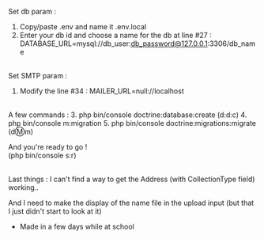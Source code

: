 Set db param :
1. Copy/paste .env and name it .env.local
2. Enter your db id and choose a name for the db at line #27 :
DATABASE_URL=mysql://db_user:db_password@127.0.0.1:3306/db_name

<br>Set SMTP param :
1. Modify the line #34 :
MAILER_URL=null://localhost

<br>A few commands :
3. php bin/console doctrine:database:create (d:d:c)
4. php bin/console m:migration
5. php bin/console doctrine:migrations:migrate (d:m:m)

And you're ready to go !
<br>
(php bin/console s:r)

<br>
Last things : I can't find a way to get the Address (with CollectionType field) working..

And I need to make the display of the name file in the upload input (but that I just didn't start to look at it)

- Made in a few days while at school
